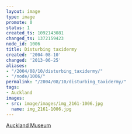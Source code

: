 ```yaml
---
layout: image
type: image
promote: 0
status: 1
created_ts: 1092143081
changed_ts: 1372159423
node_id: 1006
title: Disturbing taxidermy
created: '2004-08-10'
changed: '2013-06-25'
aliases:
- "/2004/08/10/disturbing_taxidermy/"
- "/node/1006/"
permalink: "/2004/08/10/disturbing_taxidermy/"
tags:
- Auckland
images:
- src: image/images/img_2161-1006.jpg
  name: img_2161-1006.jpg
---
```

[Auckland Museum](http://www.aucklandmuseum.com/)
